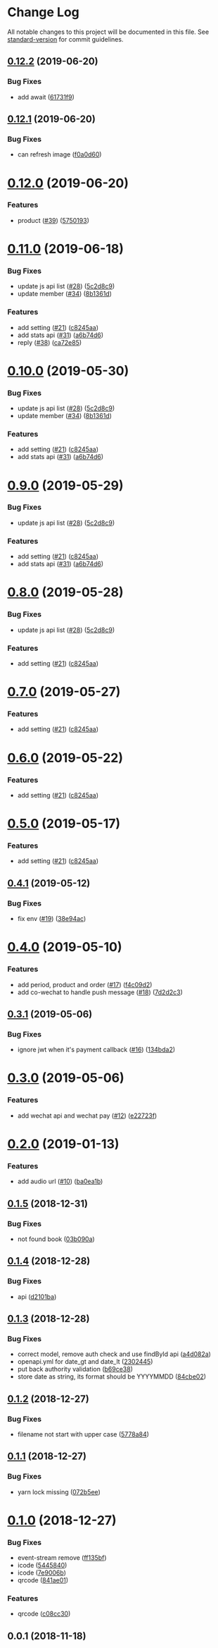 # Change Log

All notable changes to this project will be documented in this file. See [standard-version](https://github.com/conventional-changelog/standard-version) for commit guidelines.

<a name="0.12.2"></a>
## [0.12.2](https://github.com/zzswang/dushuli/compare/v0.12.1...v0.12.2) (2019-06-20)


### Bug Fixes

* add await ([61731f9](https://github.com/zzswang/dushuli/commit/61731f9))



<a name="0.12.1"></a>
## [0.12.1](https://github.com/zzswang/dushuli/compare/v0.12.0...v0.12.1) (2019-06-20)


### Bug Fixes

* can refresh image ([f0a0d60](https://github.com/zzswang/dushuli/commit/f0a0d60))



<a name="0.12.0"></a>
# [0.12.0](https://github.com/zzswang/dushuli/compare/v0.11.0...v0.12.0) (2019-06-20)


### Features

* product ([#39](https://github.com/zzswang/dushuli/issues/39)) ([5750193](https://github.com/zzswang/dushuli/commit/5750193))



<a name="0.11.0"></a>
# [0.11.0](https://github.com/zzswang/dushuli/compare/v0.4.1...v0.11.0) (2019-06-18)


### Bug Fixes

* update js api list ([#28](https://github.com/zzswang/dushuli/issues/28)) ([5c2d8c9](https://github.com/zzswang/dushuli/commit/5c2d8c9))
* update member ([#34](https://github.com/zzswang/dushuli/issues/34)) ([8b1361d](https://github.com/zzswang/dushuli/commit/8b1361d))


### Features

* add setting ([#21](https://github.com/zzswang/dushuli/issues/21)) ([c8245aa](https://github.com/zzswang/dushuli/commit/c8245aa))
* add stats api ([#31](https://github.com/zzswang/dushuli/issues/31)) ([a6b74d6](https://github.com/zzswang/dushuli/commit/a6b74d6))
* reply ([#38](https://github.com/zzswang/dushuli/issues/38)) ([ca72e85](https://github.com/zzswang/dushuli/commit/ca72e85))



<a name="0.10.0"></a>
# [0.10.0](https://github.com/zzswang/dushuli/compare/v0.4.1...v0.10.0) (2019-05-30)


### Bug Fixes

* update js api list ([#28](https://github.com/zzswang/dushuli/issues/28)) ([5c2d8c9](https://github.com/zzswang/dushuli/commit/5c2d8c9))
* update member ([#34](https://github.com/zzswang/dushuli/issues/34)) ([8b1361d](https://github.com/zzswang/dushuli/commit/8b1361d))


### Features

* add setting ([#21](https://github.com/zzswang/dushuli/issues/21)) ([c8245aa](https://github.com/zzswang/dushuli/commit/c8245aa))
* add stats api ([#31](https://github.com/zzswang/dushuli/issues/31)) ([a6b74d6](https://github.com/zzswang/dushuli/commit/a6b74d6))



<a name="0.9.0"></a>
# [0.9.0](https://github.com/zzswang/dushuli/compare/v0.4.1...v0.9.0) (2019-05-29)


### Bug Fixes

* update js api list ([#28](https://github.com/zzswang/dushuli/issues/28)) ([5c2d8c9](https://github.com/zzswang/dushuli/commit/5c2d8c9))


### Features

* add setting ([#21](https://github.com/zzswang/dushuli/issues/21)) ([c8245aa](https://github.com/zzswang/dushuli/commit/c8245aa))
* add stats api ([#31](https://github.com/zzswang/dushuli/issues/31)) ([a6b74d6](https://github.com/zzswang/dushuli/commit/a6b74d6))



<a name="0.8.0"></a>
# [0.8.0](https://github.com/zzswang/dushuli/compare/v0.4.1...v0.8.0) (2019-05-28)


### Bug Fixes

* update js api list ([#28](https://github.com/zzswang/dushuli/issues/28)) ([5c2d8c9](https://github.com/zzswang/dushuli/commit/5c2d8c9))


### Features

* add setting ([#21](https://github.com/zzswang/dushuli/issues/21)) ([c8245aa](https://github.com/zzswang/dushuli/commit/c8245aa))



<a name="0.7.0"></a>
# [0.7.0](https://github.com/zzswang/dushuli/compare/v0.4.1...v0.7.0) (2019-05-27)


### Features

* add setting ([#21](https://github.com/zzswang/dushuli/issues/21)) ([c8245aa](https://github.com/zzswang/dushuli/commit/c8245aa))



<a name="0.6.0"></a>
# [0.6.0](https://github.com/zzswang/dushuli/compare/v0.4.1...v0.6.0) (2019-05-22)


### Features

* add setting ([#21](https://github.com/zzswang/dushuli/issues/21)) ([c8245aa](https://github.com/zzswang/dushuli/commit/c8245aa))



<a name="0.5.0"></a>
# [0.5.0](https://github.com/zzswang/dushuli/compare/v0.4.1...v0.5.0) (2019-05-17)


### Features

* add setting ([#21](https://github.com/zzswang/dushuli/issues/21)) ([c8245aa](https://github.com/zzswang/dushuli/commit/c8245aa))



<a name="0.4.1"></a>
## [0.4.1](https://github.com/zzswang/dushuli/compare/v0.4.0...v0.4.1) (2019-05-12)


### Bug Fixes

* fix env ([#19](https://github.com/zzswang/dushuli/issues/19)) ([38e94ac](https://github.com/zzswang/dushuli/commit/38e94ac))



<a name="0.4.0"></a>
# [0.4.0](https://github.com/zzswang/dushuli/compare/v0.3.1...v0.4.0) (2019-05-10)


### Features

* add  period, product and order ([#17](https://github.com/zzswang/dushuli/issues/17)) ([f4c09d2](https://github.com/zzswang/dushuli/commit/f4c09d2))
* add co-wechat to handle push message ([#18](https://github.com/zzswang/dushuli/issues/18)) ([7d2d2c3](https://github.com/zzswang/dushuli/commit/7d2d2c3))



<a name="0.3.1"></a>
## [0.3.1](https://github.com/zzswang/dushuli/compare/v0.3.0...v0.3.1) (2019-05-06)


### Bug Fixes

* ignore jwt when it's payment callback ([#16](https://github.com/zzswang/dushuli/issues/16)) ([134bda2](https://github.com/zzswang/dushuli/commit/134bda2))



<a name="0.3.0"></a>
# [0.3.0](https://github.com/zzswang/dushuli/compare/v0.2.0...v0.3.0) (2019-05-06)


### Features

* add wechat api and wechat pay ([#12](https://github.com/zzswang/dushuli/issues/12)) ([e22723f](https://github.com/zzswang/dushuli/commit/e22723f))



<a name="0.2.0"></a>
# [0.2.0](https://github.com/zzswang/dushuli/compare/v0.1.5...v0.2.0) (2019-01-13)


### Features

* add audio url ([#10](https://github.com/zzswang/dushuli/issues/10)) ([ba0ea1b](https://github.com/zzswang/dushuli/commit/ba0ea1b))



<a name="0.1.5"></a>
## [0.1.5](https://github.com/zzswang/dushuli/compare/v0.1.4...v0.1.5) (2018-12-31)


### Bug Fixes

* not found book ([03b090a](https://github.com/zzswang/dushuli/commit/03b090a))



<a name="0.1.4"></a>
## [0.1.4](https://github.com/zzswang/dushuli/compare/v0.1.3...v0.1.4) (2018-12-28)


### Bug Fixes

* api ([d2101ba](https://github.com/zzswang/dushuli/commit/d2101ba))



<a name="0.1.3"></a>
## [0.1.3](https://github.com/zzswang/dushuli/compare/v0.1.2...v0.1.3) (2018-12-28)


### Bug Fixes

* correct model, remove auth check and use findById api ([a4d082a](https://github.com/zzswang/dushuli/commit/a4d082a))
* openapi.yml for date_gt and date_lt ([2302445](https://github.com/zzswang/dushuli/commit/2302445))
* put back authority validation ([b69ce38](https://github.com/zzswang/dushuli/commit/b69ce38))
* store date as string, its format should be YYYYMMDD ([84cbe02](https://github.com/zzswang/dushuli/commit/84cbe02))



<a name="0.1.2"></a>
## [0.1.2](https://github.com/zzswang/dushuli/compare/v0.1.1...v0.1.2) (2018-12-27)


### Bug Fixes

* filename not start with upper case ([5778a84](https://github.com/zzswang/dushuli/commit/5778a84))



<a name="0.1.1"></a>
## [0.1.1](https://github.com/zzswang/dushuli/compare/v0.1.0...v0.1.1) (2018-12-27)


### Bug Fixes

* yarn lock missing ([072b5ee](https://github.com/zzswang/dushuli/commit/072b5ee))



<a name="0.1.0"></a>
# [0.1.0](https://github.com/zzswang/dushuli/compare/v0.0.1...v0.1.0) (2018-12-27)


### Bug Fixes

* event-stream remove ([ff135bf](https://github.com/zzswang/dushuli/commit/ff135bf))
* icode ([5445840](https://github.com/zzswang/dushuli/commit/5445840))
* icode ([7e9006b](https://github.com/zzswang/dushuli/commit/7e9006b))
* qrcode ([841ae01](https://github.com/zzswang/dushuli/commit/841ae01))


### Features

* qrcode ([c08cc30](https://github.com/zzswang/dushuli/commit/c08cc30))



<a name="0.0.1"></a>
## 0.0.1 (2018-11-18)
